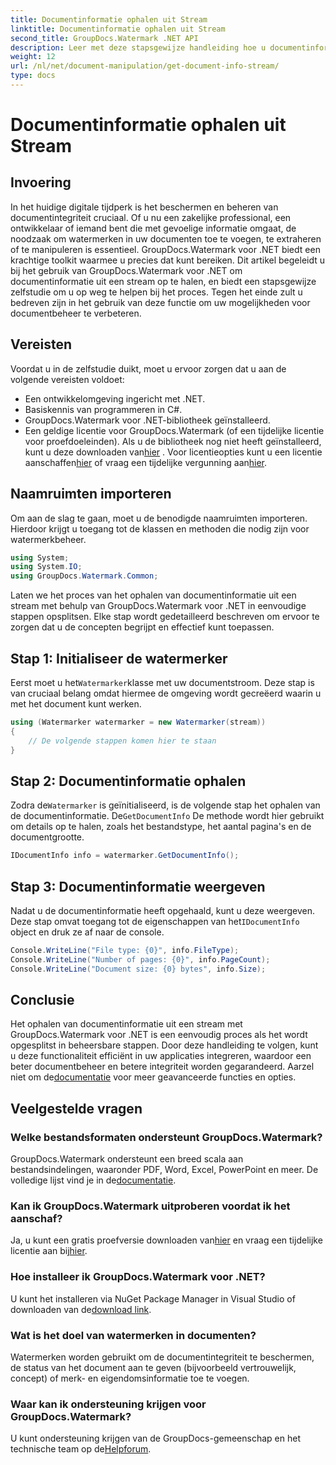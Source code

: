 ```yaml
---
title: Documentinformatie ophalen uit Stream
linktitle: Documentinformatie ophalen uit Stream
second_title: GroupDocs.Watermark .NET API
description: Leer met deze stapsgewijze handleiding hoe u documentinformatie uit een stream kunt halen met GroupDocs.Watermark voor .NET. Uw mogelijkheden voor documentbeheer moeiteloos.
weight: 12
url: /nl/net/document-manipulation/get-document-info-stream/
type: docs
---
```

# Documentinformatie ophalen uit Stream

## Invoering
In het huidige digitale tijdperk is het beschermen en beheren van documentintegriteit cruciaal. Of u nu een zakelijke professional, een ontwikkelaar of iemand bent die met gevoelige informatie omgaat, de noodzaak om watermerken in uw documenten toe te voegen, te extraheren of te manipuleren is essentieel. GroupDocs.Watermark voor .NET biedt een krachtige toolkit waarmee u precies dat kunt bereiken. Dit artikel begeleidt u bij het gebruik van GroupDocs.Watermark voor .NET om documentinformatie uit een stream op te halen, en biedt een stapsgewijze zelfstudie om u op weg te helpen bij het proces. Tegen het einde zult u bedreven zijn in het gebruik van deze functie om uw mogelijkheden voor documentbeheer te verbeteren.
## Vereisten
Voordat u in de zelfstudie duikt, moet u ervoor zorgen dat u aan de volgende vereisten voldoet:
- Een ontwikkelomgeving ingericht met .NET.
- Basiskennis van programmeren in C#.
- GroupDocs.Watermark voor .NET-bibliotheek geïnstalleerd.
- Een geldige licentie voor GroupDocs.Watermark (of een tijdelijke licentie voor proefdoeleinden).
 Als u de bibliotheek nog niet heeft geïnstalleerd, kunt u deze downloaden van[hier](https://releases.groupdocs.com/Watermark/net/) . Voor licentieopties kunt u een licentie aanschaffen[hier](https://purchase.groupdocs.com/buy) of vraag een tijdelijke vergunning aan[hier](https://purchase.groupdocs.com/temporary-license/).
## Naamruimten importeren
Om aan de slag te gaan, moet u de benodigde naamruimten importeren. Hierdoor krijgt u toegang tot de klassen en methoden die nodig zijn voor watermerkbeheer.
```csharp
using System;
using System.IO;
using GroupDocs.Watermark.Common;
```
Laten we het proces van het ophalen van documentinformatie uit een stream met behulp van GroupDocs.Watermark voor .NET in eenvoudige stappen opsplitsen. Elke stap wordt gedetailleerd beschreven om ervoor te zorgen dat u de concepten begrijpt en effectief kunt toepassen.
## Stap 1: Initialiseer de watermerker
 Eerst moet u het`Watermarker`klasse met uw documentstroom. Deze stap is van cruciaal belang omdat hiermee de omgeving wordt gecreëerd waarin u met het document kunt werken.
```csharp
using (Watermarker watermarker = new Watermarker(stream))
{
    // De volgende stappen komen hier te staan
}
```
## Stap 2: Documentinformatie ophalen
 Zodra de`Watermarker` is geïnitialiseerd, is de volgende stap het ophalen van de documentinformatie. De`GetDocumentInfo` De methode wordt hier gebruikt om details op te halen, zoals het bestandstype, het aantal pagina's en de documentgrootte.
```csharp
IDocumentInfo info = watermarker.GetDocumentInfo();
```
## Stap 3: Documentinformatie weergeven
 Nadat u de documentinformatie heeft opgehaald, kunt u deze weergeven. Deze stap omvat toegang tot de eigenschappen van het`IDocumentInfo` object en druk ze af naar de console.
```csharp
Console.WriteLine("File type: {0}", info.FileType);
Console.WriteLine("Number of pages: {0}", info.PageCount);
Console.WriteLine("Document size: {0} bytes", info.Size);
```

## Conclusie
 Het ophalen van documentinformatie uit een stream met GroupDocs.Watermark voor .NET is een eenvoudig proces als het wordt opgesplitst in beheersbare stappen. Door deze handleiding te volgen, kunt u deze functionaliteit efficiënt in uw applicaties integreren, waardoor een beter documentbeheer en betere integriteit worden gegarandeerd. Aarzel niet om de[documentatie](https://tutorials.groupdocs.com/Watermark/net/) voor meer geavanceerde functies en opties.
## Veelgestelde vragen
### Welke bestandsformaten ondersteunt GroupDocs.Watermark?
 GroupDocs.Watermark ondersteunt een breed scala aan bestandsindelingen, waaronder PDF, Word, Excel, PowerPoint en meer. De volledige lijst vind je in de[documentatie](https://tutorials.groupdocs.com/Watermark/net/).
### Kan ik GroupDocs.Watermark uitproberen voordat ik het aanschaf?
 Ja, u kunt een gratis proefversie downloaden van[hier](https://releases.groupdocs.com/) en vraag een tijdelijke licentie aan bij[hier](https://purchase.groupdocs.com/temporary-license/).
### Hoe installeer ik GroupDocs.Watermark voor .NET?
 U kunt het installeren via NuGet Package Manager in Visual Studio of downloaden van de[download link](https://releases.groupdocs.com/Watermark/net/).
### Wat is het doel van watermerken in documenten?
Watermerken worden gebruikt om de documentintegriteit te beschermen, de status van het document aan te geven (bijvoorbeeld vertrouwelijk, concept) of merk- en eigendomsinformatie toe te voegen.
### Waar kan ik ondersteuning krijgen voor GroupDocs.Watermark?
 U kunt ondersteuning krijgen van de GroupDocs-gemeenschap en het technische team op de[Helpforum](https://forum.groupdocs.com/c/watermark/19).